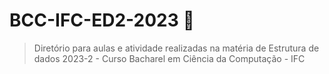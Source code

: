 # BCC-IFC-ED2-2023 :game_die:
> Diretório para aulas e atividade realizadas na matéria de Estrutura de dados 2023-2 - Curso Bacharel em Ciência da Computação - IFC 
